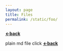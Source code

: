 ```yaml
---
layout: page
title: Files
permalink: /static/foo/
---
```


[**<-back**](/static)  

plain md file
click [**<-back**](/)